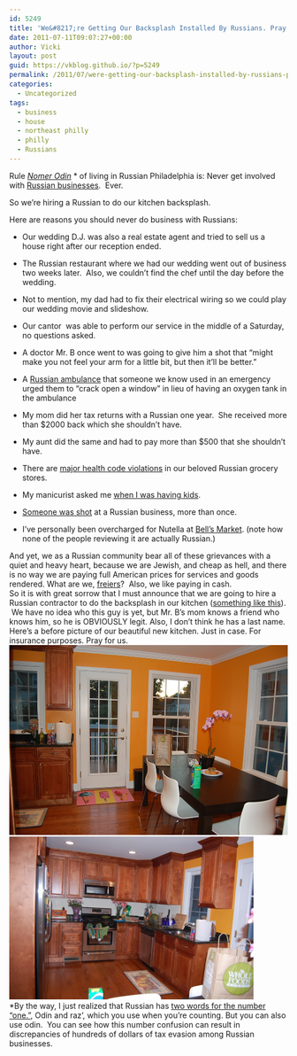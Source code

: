 ```yaml
---
id: 5249
title: 'We&#8217;re Getting Our Backsplash Installed By Russians. Pray for us.'
date: 2011-07-11T09:07:27+00:00
author: Vicki
layout: post
guid: https://vkblog.github.io/?p=5249
permalink: /2011/07/were-getting-our-backsplash-installed-by-russians-pray-for-us/
categories:
  - Uncategorized
tags:
  - business
  - house
  - northeast philly
  - philly
  - Russians
---
```

Rule <a href="http://shininghappypeople.net/rwotd/blog4.php/2009/07/08/-176" target="_blank"><em>Nomer Odin</em></a> * of living in Russian Philadelphia is: Never get involved with <a href="https://vkblog.github.io/2011/03/25/friday-links-52/" target="_blank">Russian businesses</a>.  Ever.

So we&#8217;re hiring a Russian to do our kitchen backsplash.

Here are reasons you should never do business with Russians:

  * Our wedding D.J. was also a real estate agent and tried to sell us a house right after our reception ended.
  * The Russian restaurant where we had our wedding went out of business two weeks later.  Also, we couldn&#8217;t find the chef until the day before the wedding.
  * Not to mention, my dad had to fix their electrical wiring so we could play our wedding movie and slideshow.

  * Our cantor  was able to perform our service in the middle of a Saturday, no questions asked.
  * A doctor Mr. B once went to was going to give him a shot that &#8220;might make you not feel your arm for a little bit, but then it&#8217;ll be better.&#8221;
  * A <a href="https://vkblog.github.io/2011/04/26/a-guide-to-questionable-russian-careers-or-seryozha-that-guy-with-the-ambulance/" target="_blank">Russian ambulance</a> that someone we know used in an emergency urged them to &#8220;crack open a window&#8221; in lieu of having an oxygen tank in the ambulance
  * My mom did her tax returns with a Russian one year.  She received more than $2000 back which she shouldn&#8217;t have.
  * My aunt did the same and had to pay more than $500 that she shouldn&#8217;t have.
  * There are <a href="http://philly.everyblock.com/food-inspections/oct21-net-cost-market-705771/" target="_blank">major health code violations</a> in our beloved Russian grocery stores.
  * My manicurist asked me <a href="https://vkblog.github.io/2011/04/04/manicures-for-cheap-jewish-werewolves-and-other-ethnic-minorities/" target="_blank">when I was having kids</a>.
  * <a href="http://www.russianphilly.com/board/topic.asp?TOPIC_ID=2043" target="_blank">Someone was shot</a> at a Russian business, more than once.
  * I&#8217;ve personally been overcharged for Nutella at <a href="http://www.yelp.com/biz/bells-market-philadelphia" target="_blank">Bell&#8217;s Market</a>. (note how none of the people reviewing it are actually Russian.)

<div>
  And yet, we as a Russian community bear all of these grievances with a quiet and heavy heart, because we are Jewish, and cheap as hell, and there is no way we are paying full American prices for services and goods rendered. What are we, <a href="http://www.haaretz.com/print-edition/opinion/thou-shalt-not-be-a-freier-1.211247" target="_blank">freiers</a>?  Also, we like paying in cash.
</div>

<div>
  So it is with great sorrow that I must announce that we are going to hire a Russian contractor to do the backsplash in our kitchen (<a href="http://www.modernfurnitureideas.net/wp-content/uploads/2011/04/Modern-Glass-Tile-Backsplash.jpg" target="_blank">something like this</a>).  We have no idea who this guy is yet, but Mr. B&#8217;s mom knows a friend who knows him, so he is OBVIOUSLY legit. Also, I don&#8217;t think he has a last name.
</div>

<div>
  Here&#8217;s a before picture of our beautiful new kitchen. Just in case. For insurance purposes. Pray for us.
</div>

<div>
  <a href="https://raw.githubusercontent.com/vkblog/vkblog.github.io/master/public/img/2011/06/DSC_0590.jpg"><img class="aligncenter size-full wp-image-5100" title="DSC_0590" src="https://raw.githubusercontent.com/vkblog/vkblog.github.io/master/public/img/2011/06/DSC_0590.jpg" alt="" width="516" height="343" /></a>
</div>

<div>
  <a href="https://raw.githubusercontent.com/vkblog/vkblog.github.io/master/public/img/2011/06/DSC_0591.jpg"><img class="aligncenter size-full wp-image-5101" title="DSC_0591" src="https://raw.githubusercontent.com/vkblog/vkblog.github.io/master/public/img/2011/06/DSC_0591.jpg" alt="" width="442" height="294" /></a>
</div>

<div>
  *By the way, I just realized that Russian has <a href="http://answers.yahoo.com/question/index?qid=20091113131756AALDkMr" target="_blank">two words for the number &#8220;one.&#8221;</a>, Odin and raz&#8217;, which you use when you&#8217;re counting. But you can also use odin.  You can see how this number confusion can result in discrepancies of hundreds of dollars of tax evasion among Russian businesses.
</div>